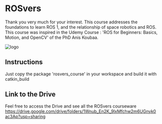 # ROSvers

Thank you very much for your interest. This course addresses the foundations to learn ROS 1, and the relationship of space robotics and ROS. This course was inspired in the Udemy Course : 'ROS for Beginners: Basics, Motion, and OpenCV' of the PhD Anis Koubaa.

![logo](images/Rosvers.jpeg)

## Instructions

Just copy the package 'rosvers_course' in your workspace and build it with catkin_build

## Link to the Drive

Feel free to access the Drive and see all the ROSvers courseware
https://drive.google.com/drive/folders/1Wnub_En2K_9lxMfchw2m6UGnyk0ac3Ap?usp=sharing